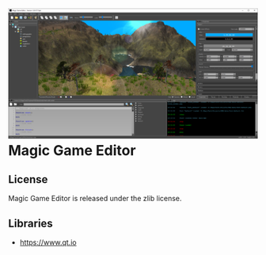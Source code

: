 ![MGE](https://github.com/srdamagia/MagicGameEditor/blob/master/mge.png)
Magic Game Editor
=================

License
-------

Magic Game Editor is released under the zlib license.

Libraries
------------
* https://www.qt.io
